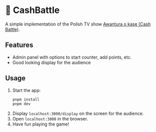 # 💸 CashBattle

A simple implementation of the Polish TV show [Awantura o kasę (Cash Battle)](https://pl.wikipedia.org/wiki/Awantura_o_kas%C4%99).

## Features
- Admin panel with options to start counter, add points, etc.
- Good looking display for the audience

## Usage
1. Start the app:
    ```bash
    pnpm install
    pnpm dev
    ```
2. Display `localhost:3000/display` on the screen for the audience.
3. Open `localhost:3000` in the browser.
4. Have fun playing the game!
